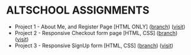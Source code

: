 # ALTSCHOOL ASSIGNMENTS

-   Project 1 - About Me, and Register Page [HTML ONLY] ([branch](https://github.com/Benedict-arowo/AltSchool/tree/Assignment-1)) ([visit](https://benedict-arowo.github.io/AltSchool/project-1/))
-   Project 2 - Responsive Checkout form page [HTML, CSS] ([branch](https://github.com/Benedict-arowo/AltSchool/tree/Assignment-2)) ([visit](https://benedict-arowo.github.io/AltSchool/project-2/))
-   Project 3 - Responsive SignUp form [HTML, CSS] ([branch](https://github.com/Benedict-arowo/AltSchool/tree/Assignment-3)) ([visit](https://benedict-arowo.github.io/AltSchool/project-3/))
